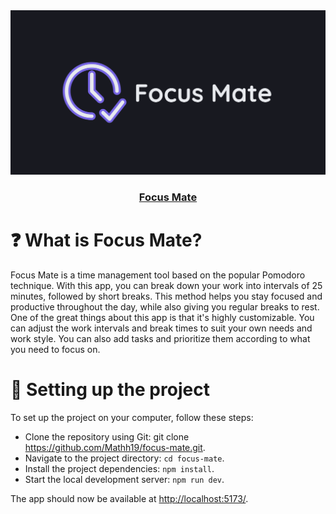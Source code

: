<div align="center">
  <img width="700" alt="Banner do app focus mate" src="public/banner.png" />
</div>

<h3 align="center">
  <a href="https://focusmate.vercel.app">Focus Mate</a>
</h3>

# ❓ What is Focus Mate?

Focus Mate is a time management tool based on the popular Pomodoro technique. With this app, you can break down your work into intervals of 25 minutes, followed by short breaks. This method helps you stay focused and productive throughout the day, while also giving you regular breaks to rest. One of the great things about this app is that it's highly customizable. You can adjust the work intervals and break times to suit your own needs and work style. You can also add tasks and prioritize them according to what you need to focus on.

# 🔧 Setting up the project

To set up the project on your computer, follow these steps:

* Clone the repository using Git: git clone <https://github.com/Mathh19/focus-mate.git>.
* Navigate to the project directory: `cd focus-mate`.
* Install the project dependencies: `npm install`.
* Start the local development server: `npm run dev`.

The app should now be available at <http://localhost:5173/>.

